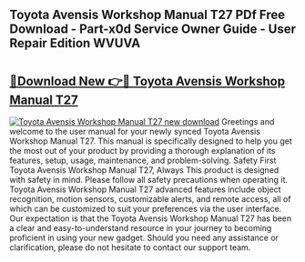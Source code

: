 ## Toyota Avensis Workshop Manual T27 PDf Free Download - Part-x0d Service Owner Guide - User Repair Edition WVUVA

# <h2><a href="http://bc54725.oget.top/?id=Toyota+Avensis+Workshop+Manual+T27">🔗Download New 👉🔴 Toyota Avensis Workshop Manual T27</a></h2>

[![Toyota Avensis Workshop Manual T27 new download](https://i.imgur.com/5g1atiW.png)](http://bc54725.oget.top/?id=Toyota+Avensis+Workshop+Manual+T27)
Greetings and welcome to the user manual for your newly synced Toyota Avensis Workshop Manual T27. This manual is specifically designed to help you get the most out of your product by providing a thorough explanation of its features, setup, usage, maintenance, and problem-solving. Safety First Toyota Avensis Workshop Manual T27, Always This product is designed with safety in mind. Please follow all safety precautions when operating it. Toyota Avensis Workshop Manual T27 advanced features include object recognition, motion sensors, customizable alerts, and remote access, all of which can be customized to suit your preferences via the user interface. Our expectation is that the Toyota Avensis Workshop Manual T27 has been a clear and easy-to-understand resource in your journey to becoming proficient in using your new gadget. Should you need any assistance or clarification, please do not hesitate to contact our support team.
